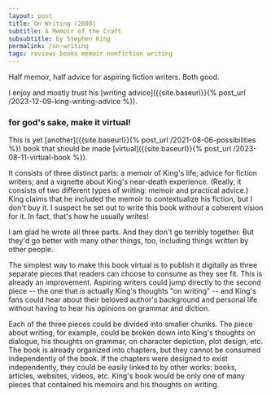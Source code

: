 ```yaml
---
layout: post
title: On Writing (2000)
subtitle: A Memoir of the Craft
subsubtitle: by Stephen King
permalink: /on-writing
tags: reviews books memoir nonfiction writing
---
```


Half memoir, half advice for aspiring fiction writers.
Both good.
<!--more-->

I enjoy and mostly trust his [writing advice]({{site.baseurl}}{% post_url /2023-12-09-king-writing-advice %}).

### for god's sake, make it virtual!

This is yet [another]({{site.baseurl}}{% post_url /2021-08-06-possibilities %}) book that should be made [virtual]({{site.baseurl}}{% post_url /2023-08-11-virtual-book %}).

It consists of three distinct parts: a memoir of King's life; advice for fiction writers; and a vignette about King's near-death experience.
(Really, it consists of two different types of writing: memoir and practical advice.)
King claims that he included the memoir to contextualize his fiction, but I don't buy it.
I suspect he set out to write this book without a coherent vision for it.
In fact, that's how he usually writes!

I am glad he wrote all three parts.
And they don't go terribly together.
But they'd go better with many other things, too, including things written by other people.

The simplest way to make this book virtual is to publish it digitally as three separate pieces that readers can choose to consume as they see fit.
This is already an improvement.
Aspiring writers could jump directly to the second piece -- the one that _is_ actually King's thoughts "on writing" -- and King's fans could hear about their beloved author's background and personal life without having to hear his opinions on grammar and diction.

Each of the three pieces could be divided into smaller chunks.
The piece about writing, for example, could be broken down into King's thoughts on dialogue, his thoughts on grammar, on character depiction, plot design, etc.
The book is already organized into chapters, but they cannot be consumed independently of the book.
If the chapters were designed to exist independently, they could be easily linked to by other works: books, articles, websites, videos, etc.
King's book would be only one of many pieces that contained his memoirs and his thoughts on writing.